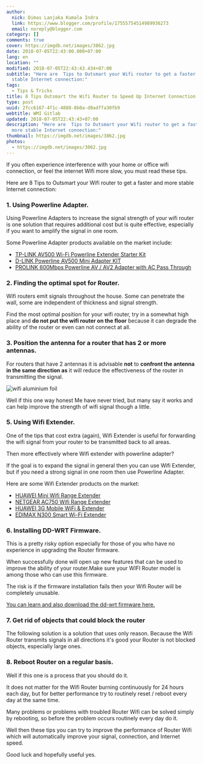 ```yaml
---
author:
  nick: Dimas Lanjaka Kumala Indra
  link: https://www.blogger.com/profile/17555754514989936273
  email: noreply@blogger.com
category: []
comments: true
cover: https://imgdb.net/images/3862.jpg
date: 2018-07-05T22:43:00.000+07:00
lang: en
location: ""
modified: 2018-07-05T22:43:43.434+07:00
subtitle: "Here are  Tips to Outsmart your Wifi router to get a faster and more
  stable Internet connection:"
tags:
  - Tips & Tricks
title: 8 Tips Outsmart the Wifi Router to Speed ​​Up Internet Connection
type: post
uuid: 2fcc6167-4f1c-4888-8b0a-d0adffa30fb9
webtitle: WMI Gitlab
updated: 2018-07-05T22:43:43+07:00
description: "Here are  Tips to Outsmart your Wifi router to get a faster and
  more stable Internet connection:"
thumbnail: https://imgdb.net/images/3862.jpg
photos:
  - https://imgdb.net/images/3862.jpg
---
```


If you often experience interference with your home or office wifi connection, or feel the internet Wifi more slow, you must read these tips.<br><p>    Here are 8 Tips to Outsmart your Wifi router to get a faster and more     stable Internet connection: </p><h3>    <strong>1. Using Powerline Adapter.</strong></h3><p>    Using Powerline Adapters to increase the signal strength of your wifi     router is one solution that requires additional cost but is quite     effective, especially if you want to amplify the signal in one room. </p><p>    Some Powerline Adapter products available on the market include: </p><ul>    <li>        <a href="http://weblight.in/?lite_url=https://translate.googleusercontent.com/translate_c%3Fdepth%3D2%26nv%3D1%26rurl%3Dtranslate.google.com%26sl%3Did%26sp%3Dnmt4%26tl%3Den%26u%3Dhttp://www.bhinneka.com/Associate/asc_clicks.aspx%253FBARef%253DBATL160900823%2526BATrcID%253Dasaljeplakcom2125118%2526Link%253Dhttp%25253A%25252F%25252Fwww.bhinneka.com%25252Fproducts%25252Fsku04716329%25252Ftp-link_av500_wi-fi_powerline_extender_starter_kit__tl-wpa4220kit_.aspx%2526SubID%253D%26xid%3D17259,15700002,15700021,15700122,15700124,15700149,15700168,15700186,15700191,15700201,15700208%26usg%3DALkJrhgMA1HOgI368Fk7sqZIEkIy1JhQgw&amp;ts=1530804917&amp;sig=APs-2Gzz6JEDtOuXFT4QW3mGRWKhKxYehQ" rel="noopener noreferer nofollow">            TP-LINK AV500 Wi-Fi Powerline Extender Starter Kit         </a>    </li>    <li>        <a href="http://weblight.in/?lite_url=https://translate.googleusercontent.com/translate_c%3Fdepth%3D2%26nv%3D1%26rurl%3Dtranslate.google.com%26sl%3Did%26sp%3Dnmt4%26tl%3Den%26u%3Dhttp://www.bhinneka.com/Associate/asc_clicks.aspx%253FBARef%253DBATL160900824%2526BATrcID%253Dasaljeplakcom2125118%2526Link%253Dhttp%25253A%25252F%25252Fwww.bhinneka.com%25252Fproducts%25252Fsku00916889%25252Fd-link_powerline_av500__mini_adapter_kit__dhp-p308av_.aspx%2526SubID%253D%26xid%3D17259,15700002,15700021,15700122,15700124,15700149,15700168,15700186,15700191,15700201,15700208%26usg%3DALkJrhibyZq79hu89obIDg8SLvGJbxOZUw&amp;ts=1530804917&amp;sig=APs-2Gz32jq3RDrNZNHfPXypzj3zcXWOwg" rel="noopener noreferer nofollow">            D-LINK Powerline AV500 Mini Adapter KIT         </a>    </li>    <li>        <a href="http://weblight.in/?lite_url=https://translate.googleusercontent.com/translate_c%3Fdepth%3D2%26nv%3D1%26rurl%3Dtranslate.google.com%26sl%3Did%26sp%3Dnmt4%26tl%3Den%26u%3Dhttp://www.bhinneka.com/Associate/asc_clicks.aspx%253FBARef%253DBATL160900825%2526BATrcID%253Dasaljeplakcom2125118%2526Link%253Dhttp%25253A%25252F%25252Fwww.bhinneka.com%25252Fproducts%25252Fsku03215990%25252Fprolink_600mbps_powerline_av_av2_adapter_with_ac_pass_through__ppl1500p_.aspx%2526SubID%253D%26xid%3D17259,15700002,15700021,15700122,15700124,15700149,15700168,15700186,15700191,15700201,15700208%26usg%3DALkJrhhjtdW2RBKM5PIaN2DT2-1NJ2gDYQ&amp;ts=1530804917&amp;sig=APs-2Gw13a81NeUb4lIKfh6tT45ju5jmdA" rel="noopener noreferer nofollow">            PROLINK 600Mbps Powerline AV / AV2 Adapter with AC Pass Through         </a>    </li></ul> <h3>    <strong>2. Finding the optimal spot for Router.</strong></h3><p>    Wifi routers emit signals throughout the house. Some can penetrate the     wall, some are independent of thickness and signal strength. </p> <p>    Find the most optimal position for your wifi router, try in a somewhat high     place and <strong>do not put the wifi router on the floor</strong> because     it can degrade the ability of the router or even can not connect at all. </p><h3>    <strong>        3. Position the antenna for a router that has 2 or more antennas.     </strong></h3><p>For routers that have 2 antennas it is advisable <strong>not</strong> to    <strong>confront the antenna in the same direction as</strong> it will     reduce the effectiveness of the router in transmitting the signal. </p><img src="https://imgdb.net/images/3862.jpg" alt="wifi aluminium foil" title="aluminum foil example"><p>    Well if this one way honest Me have never tried, but many say     it works and can help improve the strength of wifi signal though a little. </p><h3>    <strong>5. Using Wifi Extender.</strong></h3><p>    One of the tips that cost extra (again), Wifi Extender is useful for     forwarding the wifi signal from your router to be transmitted back to all     areas. </p><p>    Then more effectively where Wifi extender with powerline adapter? </p><p>    If the goal is to expand the signal in general then you can use Wifi     Extender, but if you need a strong signal in one room then use Powerline     Adapter. </p><p>    Here are some Wifi Extender products on the market: </p><ul>    <li>        <a href="http://weblight.in/?lite_url=https://translate.googleusercontent.com/translate_c%3Fdepth%3D2%26nv%3D1%26rurl%3Dtranslate.google.com%26sl%3Did%26sp%3Dnmt4%26tl%3Den%26u%3Dhttp://www.bhinneka.com/Associate/asc_clicks.aspx%253FBARef%253DBATL160900826%2526BATrcID%253Dasaljeplakcom2125118%2526Link%253Dhttp%25253A%25252F%25252Fwww.bhinneka.com%25252Fproducts%25252Fsku02516312%25252Fhuawei_mini_wifi_range_extender__ws331c__-_white.aspx%2526SubID%253D%26xid%3D17259,15700002,15700021,15700122,15700124,15700149,15700168,15700186,15700191,15700201,15700208%26usg%3DALkJrhjsOhvPVOfpbnFD85mynOmjjKMO7w&amp;ts=1530804917&amp;sig=APs-2GwHMK5lYazYDtzQXxvGEBWmYhqoxg" rel="noopener noreferer nofollow">            HUAWEI Mini Wifi Range Extender         </a>    </li>    <li>        <a href="http://weblight.in/?lite_url=https://translate.googleusercontent.com/translate_c%3Fdepth%3D2%26nv%3D1%26rurl%3Dtranslate.google.com%26sl%3Did%26sp%3Dnmt4%26tl%3Den%26u%3Dhttp://www.bhinneka.com/Associate/asc_clicks.aspx%253FBARef%253DBATL160900827%2526BATrcID%253Dasaljeplakcom2125118%2526Link%253Dhttp%25253A%25252F%25252Fwww.bhinneka.com%25252Fproducts%25252Fsku02816667%25252Fnetgear_ac750_wifi_range_extender__ex3700_.aspx%2526SubID%253D%26xid%3D17259,15700002,15700021,15700122,15700124,15700149,15700168,15700186,15700191,15700201,15700208%26usg%3DALkJrhiCZ5GCbA5JK9dB92a9B_FaBf6ZMA&amp;ts=1530804917&amp;sig=APs-2Gw93SHB-Q8w1VYha1vYwgoz4uKrkQ" rel="noopener noreferer nofollow">            NETGEAR AC750 Wifi Range Extender         </a>    </li>    <li>        <a href="http://weblight.in/?lite_url=https://translate.googleusercontent.com/translate_c%3Fdepth%3D2%26nv%3D1%26rurl%3Dtranslate.google.com%26sl%3Did%26sp%3Dnmt4%26tl%3Den%26u%3Dhttp://www.bhinneka.com/Associate/asc_clicks.aspx%253FBARef%253DBATL160900828%2526BATrcID%253Dasaljeplakcom2125118%2526Link%253Dhttp%25253A%25252F%25252Fwww.bhinneka.com%25252Fproducts%25252Fsku01614635%25252Fhuawei_3g_mobile_wifi___extender__e5336__-_white.aspx%2526SubID%253D%26xid%3D17259,15700002,15700021,15700122,15700124,15700149,15700168,15700186,15700191,15700201,15700208%26usg%3DALkJrhiPIcZDm9uaH8h0hGVxZkJRrxxp-w&amp;ts=1530804917&amp;sig=APs-2GzesFshaUP2QbLSik5QS24styzOmA" rel="noopener noreferer nofollow">            HUAWEI 3G Mobile WiFi &amp; Extender         </a>    </li>    <li>        <a href="http://weblight.in/?lite_url=https://translate.googleusercontent.com/translate_c%3Fdepth%3D2%26nv%3D1%26rurl%3Dtranslate.google.com%26sl%3Did%26sp%3Dnmt4%26tl%3Den%26u%3Dhttp://www.bhinneka.com/Associate/asc_clicks.aspx%253FBARef%253DBATL160900829%2526BATrcID%253Dasaljeplakcom2125118%2526Link%253Dhttp%25253A%25252F%25252Fwww.bhinneka.com%25252Fproducts%25252Fsku01714507%25252Fedimax_n300_smart_wi-fi_extender__ew-7438rpn_air_.aspx%2526SubID%253D%26xid%3D17259,15700002,15700021,15700122,15700124,15700149,15700168,15700186,15700191,15700201,15700208%26usg%3DALkJrhhkYWcN5j-pvMR1d8SDoFmRq0fojw&amp;ts=1530804917&amp;sig=APs-2GzOwi2wUi9XvtA5N-G-mn98mtPO1Q" rel="noopener noreferer nofollow">            EDIMAX N300 Smart Wi-Fi Extender         </a>    </li></ul><h3>    <strong>6. Installing DD-WRT Firmware.</strong></h3><p>    This is a pretty risky option especially for those of you who have no     experience in upgrading the Router firmware. </p><p>    When successfully done will open up new features that can be used to     improve the ability of your router.Make sure your WIFI Router model is     among those who can use this firmware. </p><p>    The risk is if the firmware installation fails then your Wifi Router will     be completely unusable. </p><p>    <a href="http://weblight.in/?lite_url=https://translate.googleusercontent.com/translate_c%3Fdepth%3D2%26nv%3D1%26rurl%3Dtranslate.google.com%26sl%3Did%26sp%3Dnmt4%26tl%3Den%26u%3Dhttps://www.dd-wrt.com/%26xid%3D17259,15700002,15700021,15700122,15700124,15700149,15700168,15700186,15700191,15700201,15700208%26usg%3DALkJrhjQZWLVvmZ5Q1uYCIhUrghTvdKfqw&amp;ts=1530804917&amp;sig=APs-2GwjKCaQz255PugUl8bKbizHPbRHcA" rel="noopener noreferer nofollow">        You can learn and also download the dd-wrt firmware here.     </a></p><h3>    <strong>7. Get rid of objects that could block the router</strong></h3><p>    The following solution is a solution that uses only reason. Because the     Wifi Router transmits signals in all directions it's good your Router is     not blocked objects, especially large ones. </p><h3>    <strong>8. Reboot Router on a regular basis.</strong></h3><p>    Well if this one is a process that you should do it. </p><p>    It does not matter for the Wifi Router burning continuously for 24 hours     each day, but for better performance try to routinely reset / reboot every     day at the same time. </p><p>    Many problems or problems with troubled Router Wifi can be solved simply by     rebooting, so before the problem occurs routinely every day do it. </p><p>    Well then these tips you can try to improve the performance of Router Wifi     which will automatically improve your signal, connection, and Internet     speed. </p><p>    Good luck and hopefully useful yes. </p>